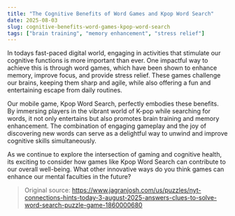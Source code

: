 ```yaml
---
title: "The Cognitive Benefits of Word Games and Kpop Word Search"
date: 2025-08-03
slug: cognitive-benefits-word-games-kpop-word-search
tags: ["brain training", "memory enhancement", "stress relief"]
---
```


In todays fast-paced digital world, engaging in activities that stimulate our cognitive functions is more important than ever. One impactful way to achieve this is through word games, which have been shown to enhance memory, improve focus, and provide stress relief. These games challenge our brains, keeping them sharp and agile, while also offering a fun and entertaining escape from daily routines.

Our mobile game, Kpop Word Search, perfectly embodies these benefits. By immersing players in the vibrant world of K-pop while searching for words, it not only entertains but also promotes brain training and memory enhancement. The combination of engaging gameplay and the joy of discovering new words can serve as a delightful way to unwind and improve cognitive skills simultaneously.

As we continue to explore the intersection of gaming and cognitive health, its exciting to consider how games like Kpop Word Search can contribute to our overall well-being. What other innovative ways do you think games can enhance our mental faculties in the future?
> Original source: https://www.jagranjosh.com/us/puzzles/nyt-connections-hints-today-3-august-2025-answers-clues-to-solve-word-search-puzzle-game-1860000680
